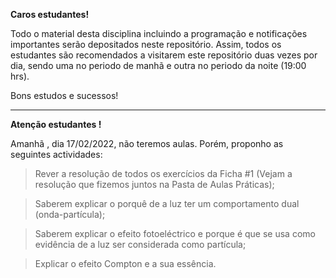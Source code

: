 **Caros estudantes!**

Todo o material desta disciplina incluindo a programação e notificações importantes serão depositados neste repositório. Assim, todos os estudantes são recomendados a visitarem este repositório duas vezes por dia, sendo uma no periodo de manhã e outra no periodo da noite (19:00 hrs).

Bons estudos e sucessos!

------------------------------------------------------------------------------------------------------
**Atenção estudantes !**

Amanhã , dia 17/02/2022, não teremos aulas. Porém, proponho as seguintes actividades:

> Rever a resolução de todos os exercícios da Ficha #1 (Vejam a resolução que fizemos juntos na Pasta de Aulas Práticas);

> Saberem explicar o porquê de a luz ter um comportamento dual (onda-partícula);

> Saberem explicar o efeito fotoeléctrico e porque é que se usa como evidência de a luz ser considerada como partícula;

> Explicar o efeito Compton e a sua essência.
